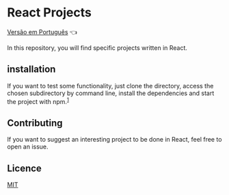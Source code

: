 # React Projects

<a href="https://github.com/ItaloPussi/ReactProjects/blob/master/readme.pt.md">Versão em Português</a> 👈

In this repository, you will find specific projects written in React.

## installation

If you want to test some functionality, just clone the directory, access the chosen subdirectory by command line, install the dependencies and start the project with npm.<sup><a href="https://dev.to/equuscaballus/how-can-i-download-a-react-project-from-github-and-run-in-my-pc-eh3" target="_blank">1</a></sup>

## Contributing

If you want to suggest an interesting project to be done in React, feel free to open an issue.

## Licence
[MIT](https://choosealicense.com/licenses/mit/)
